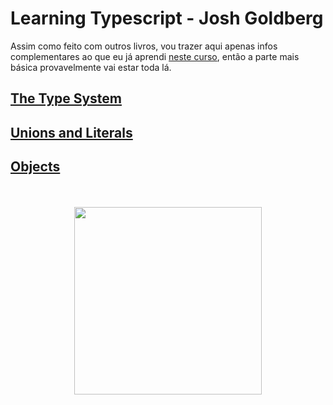 # Learning Typescript - Josh Goldberg

Assim como feito com outros livros, vou trazer aqui apenas infos complementares ao que eu já aprendi [neste curso](../microsoft-typescript/), então a parte mais básica provavelmente vai estar toda lá.

## [The Type System](./chapter2.md)
## [Unions and Literals](./chapter3.md)
## [Objects](./chapter4.md)

<div align="center">
  <br><br>
  <img src="https://m.media-amazon.com/images/I/81n1+o12AHL.jpg" height="300px">
</div>